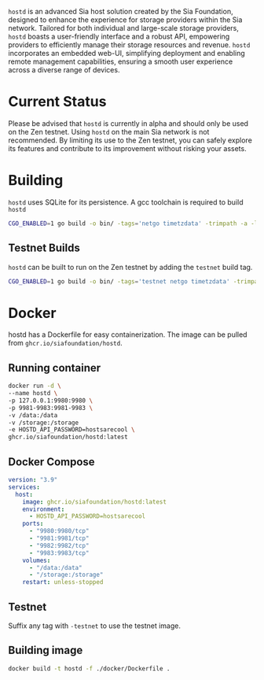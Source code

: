 `hostd` is an advanced Sia host solution created by the Sia Foundation, designed
to enhance the experience for storage providers within the Sia network. Tailored
for both individual and large-scale storage providers, `hostd` boasts a
user-friendly interface and a robust API, empowering providers to efficiently
manage their storage resources and revenue. `hostd` incorporates an embedded
web-UI, simplifying deployment and enabling remote management capabilities,
ensuring a smooth user experience across a diverse range of devices.

# Current Status
Please be advised that `hostd` is currently in alpha and should only be used on
the Zen testnet. Using `hostd` on the main Sia network is not recommended. By
limiting its use to the Zen testnet, you can safely explore its features and
contribute to its improvement without risking your assets. 

# Building
`hostd` uses SQLite for its persistence. A gcc toolchain is required to build `hostd`
```sh
CGO_ENABLED=1 go build -o bin/ -tags='netgo timetzdata' -trimpath -a -ldflags '-linkmode external -extldflags "-static"'  ./cmd/hostd
```

## Testnet Builds
`hostd` can be built to run on the Zen testnet by adding the `testnet` build tag.
```sh
CGO_ENABLED=1 go build -o bin/ -tags='testnet netgo timetzdata' -trimpath -a -ldflags '-linkmode external -extldflags "-static"'  ./cmd/hostd
```

# Docker
hostd has a Dockerfile for easy containerization. The image can be pulled from `ghcr.io/siafoundation/hostd`.

## Running container
```sh
docker run -d \
--name hostd \
-p 127.0.0.1:9980:9980 \
-p 9981-9983:9981-9983 \
-v /data:/data
-v /storage:/storage
-e HOSTD_API_PASSWORD=hostsarecool \
ghcr.io/siafoundation/hostd:latest
```

## Docker Compose
```yml
version: "3.9"
services:
  host:
    image: ghcr.io/siafoundation/hostd:latest
    environment:
      - HOSTD_API_PASSWORD=hostsarecool
    ports:
      - "9980:9980/tcp"
      - "9981:9981/tcp"
      - "9982:9982/tcp"
      - "9983:9983/tcp"
    volumes:
      - "/data:/data"
      - "/storage:/storage"
    restart: unless-stopped
```

## Testnet
Suffix any tag with `-testnet` to use the testnet image.

## Building image
```sh
docker build -t hostd -f ./docker/Dockerfile .
```